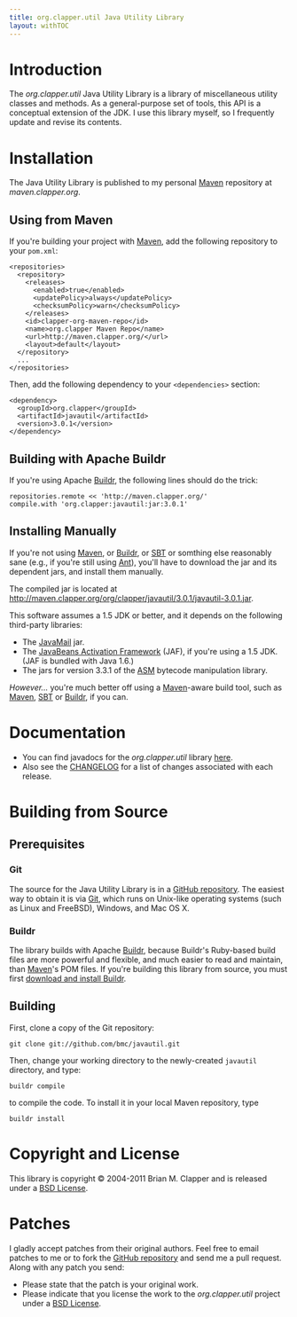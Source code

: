 ```yaml
---
title: org.clapper.util Java Utility Library
layout: withTOC
---
```


# Introduction

The *org.clapper.util* Java Utility Library is a library of miscellaneous
utility classes and methods. As a general-purpose set of tools, this API is
a conceptual extension of the JDK. I use this library myself, so I
frequently update and revise its contents.

# Installation

The Java Utility Library is published to my personal [Maven][] repository
at *maven.clapper.org*.

## Using from Maven

If you're building your project with [Maven][], add the following
repository to your `pom.xml`:

    <repositories>
      <repository>
        <releases>
          <enabled>true</enabled>
          <updatePolicy>always</updatePolicy>
          <checksumPolicy>warn</checksumPolicy>
        </releases>
        <id>clapper-org-maven-repo</id>
        <name>org.clapper Maven Repo</name>
        <url>http://maven.clapper.org/</url>
        <layout>default</layout>
      </repository>
      ...
    </repositories>

Then, add the following dependency to your `<dependencies>` section:

    <dependency>
      <groupId>org.clapper</groupId>
      <artifactId>javautil</artifactId>
      <version>3.0.1</version>
    </dependency>
    
## Building with Apache Buildr

If you're using Apache [Buildr][], the following lines should do the trick:

    repositories.remote << 'http://maven.clapper.org/'
    compile.with 'org.clapper:javautil:jar:3.0.1'

## Installing Manually

If you're not using [Maven][], or [Buildr][], or [SBT][] or somthing else
reasonably sane (e.g., if you're still using [Ant][]), you'll have to
download the jar and its dependent jars, and install them manually.

The compiled jar is located at
<http://maven.clapper.org/org/clapper/javautil/3.0.1/javautil-3.0.1.jar>.

This software assumes a 1.5 JDK or better, and it depends on the following
third-party libraries:

* The [JavaMail][] jar.
* The [JavaBeans Activation Framework][jaf] (JAF), if you're using a 1.5 JDK.
  (JAF is bundled with Java 1.6.)
* The jars for version 3.3.1 of the [ASM][] bytecode manipulation library.

*However...* you're much better off using a [Maven][]-aware build tool,
such as [Maven][], [SBT][] or [Buildr][], if you can.

# Documentation

* You can find javadocs for the *org.clapper.util* library [here][javadocs].
* Also see the [CHANGELOG][] for a list of changes associated with each 
  release.

# Building from Source

## Prerequisites

### Git

The source for the Java Utility Library is in a [GitHub repository][]. The
easiest way to obtain it is via [Git][], which runs on Unix-like operating
systems (such as Linux and FreeBSD), Windows, and Mac OS X.

### Buildr

The library builds with Apache [Buildr][], because Buildr's Ruby-based
build files are more powerful and flexible, and much easier to read and
maintain, than [Maven][]'s POM files. If you're building this library from
source, you must first [download and install Buildr][].

## Building

First, clone a copy of the Git repository:

    git clone git://github.com/bmc/javautil.git

Then, change your working directory to the newly-created `javautil` directory,
and type:

    buildr compile

to compile the code. To install it in your local Maven repository, type

    buildr install

# Copyright and License

This library is copyright &copy; 2004-2011 Brian M. Clapper and is released
under a [BSD License][].

# Patches

I gladly accept patches from their original authors. Feel free to email
patches to me or to fork the [GitHub repository][] and send me a pull
request. Along with any patch you send:

* Please state that the patch is your original work.
* Please indicate that you license the work to the *org.clapper.util* project
  under a [BSD License][].

[Ant]: http://ant.apache.org/
[BSD License]: license.html
[GitHub repository]: http://github.com/bmc/javautil
[GitHub]: http://github.com/bmc/
[Git]: http://git-scm.com/
[downloads area]: http://github.com/bmc/javautil/downloads
[bmc@clapper.org]: mailto:bmc@clapper.org
[Maven]: http://maven.apache.org/
[IzPack]: http://www.izforge.com/izpack/
[JavaMail]: http://www.oracle.com/technetwork/java/index-jsp-139225.html
[jaf]: http://java.sun.com/products/archive/javabeans/jaf102.html
[ASM]: http://asm.ow2.org/
[javadocs]: api/index.html
[CHANGELOG]: CHANGELOG.html
[Buildr]: http://buildr.apache.org/
[SBT]: https://github.com/harrah/xsbt/
[download and install Buildr]: http://buildr.apache.org/installing.html
